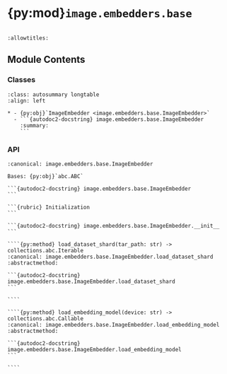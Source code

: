 # {py:mod}`image.embedders.base`

```{py:module} image.embedders.base
```

```{autodoc2-docstring} image.embedders.base
:allowtitles:
```

## Module Contents

### Classes

````{list-table}
:class: autosummary longtable
:align: left

* - {py:obj}`ImageEmbedder <image.embedders.base.ImageEmbedder>`
  - ```{autodoc2-docstring} image.embedders.base.ImageEmbedder
    :summary:
    ```
````

### API

`````{py:class} ImageEmbedder(model_name: str, image_embedding_column: str, classifiers: collections.abc.Iterable[nemo_curator.image.classifiers.ImageClassifier])
:canonical: image.embedders.base.ImageEmbedder

Bases: {py:obj}`abc.ABC`

```{autodoc2-docstring} image.embedders.base.ImageEmbedder
```

```{rubric} Initialization
```

```{autodoc2-docstring} image.embedders.base.ImageEmbedder.__init__
```

````{py:method} load_dataset_shard(tar_path: str) -> collections.abc.Iterable
:canonical: image.embedders.base.ImageEmbedder.load_dataset_shard
:abstractmethod:

```{autodoc2-docstring} image.embedders.base.ImageEmbedder.load_dataset_shard
```

````

````{py:method} load_embedding_model(device: str) -> collections.abc.Callable
:canonical: image.embedders.base.ImageEmbedder.load_embedding_model
:abstractmethod:

```{autodoc2-docstring} image.embedders.base.ImageEmbedder.load_embedding_model
```

````

`````
